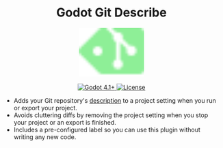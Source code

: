 <h1 align="center">Godot Git Describe</h1>
<p align="center">
  <img src="./demo/icon.svg", width=30%>
</p>

<p align="center">
  <a href="https://godotengine.org/download/" target="_blank">
    <img alt="Godot 4.1+" src="https://img.shields.io/badge/Godot_4.1+-478cbf?logo=godotengine&logoColor=ffffff&style=for-the-badge" />
  </a>
  <a href="LICENSE">
    <img alt="License" src="https://img.shields.io/github/license/zibetnu/godot-git-describe?style=for-the-badge&color=8eef97">
  </a>
</p>

- Adds your Git repository's [description](https://git-scm.com/docs/git-describe) to a project setting when you run or export your project.
- Avoids cluttering diffs by removing the project setting when you stop your project or an export is finished.
- Includes a pre-configured label so you can use this plugin without writing any new code.
